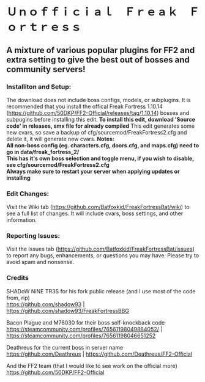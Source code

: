 # Ｕｎｏｆｆｉｃｉａｌ　Ｆｒｅａｋ　Ｆｏｒｔｒｅｓｓ
## A mixture of various popular plugins for FF2 and extra setting to give the best out of bosses and community servers!

### Installiton and Setup:
The download does not include boss configs, models, or subplugins. It is recommended that you install the offical Freak Fortress 1.10.14 (https://github.com/50DKP/FF2-Official/releases/tag/1.10.14) bosses and subpugins before installing this edit. **To install this edit, download 'Source code' in releases, smx file for already compiled** This edit generates some new cvars, so save a backup of cfg/sourcemod/FreakFortress2.cfg and delete it, it will generate new cvars. **Notes:**                                           
**All non-boss config (eg. characters.cfg, doors.cfg, and maps.cfg) need to go in data/freak_fortress_2/**                         
**This has it's own boss selection and toggle menu, if you wish to disable, see cfg/sourcemod/FreakFortress2.cfg**                 
**Always make sure to restart your server when applying updates or installing**

### Edit Changes:
Visit the Wiki tab (https://github.com/Batfoxkid/FreakFortressBat/wiki) to see a full list of changes. It will include cvars, boss settings, and other information.

### Reporting Issues:
Visit the Issues tab (https://github.com/Batfoxkid/FreakFortressBat/issues) to report any bugs, enhancements, or questions you may have. Please try to avoid spam and nonsense.

### Credits
SHADoW NiNE TR3S for his fork public release (and I use most of the code from, rip)                                                
https://github.com/shadow93 | https://github.com/shadow93/FreakFortressBBG

Bacon Plague and M76030 for their boss self-knockback code                                                    
https://steamcommunity.com/profiles/76561198049884052/ | https://steamcommunity.com/profiles/76561198046651252

Deathreus for the current boss in server name                                                                 
https://github.com/Deathreus | https://github.com/Deathreus/FF2-Official

And the FF2 team (that I would like to see work on the official more)                                          
https://github.com/50DKP/FF2-Official
